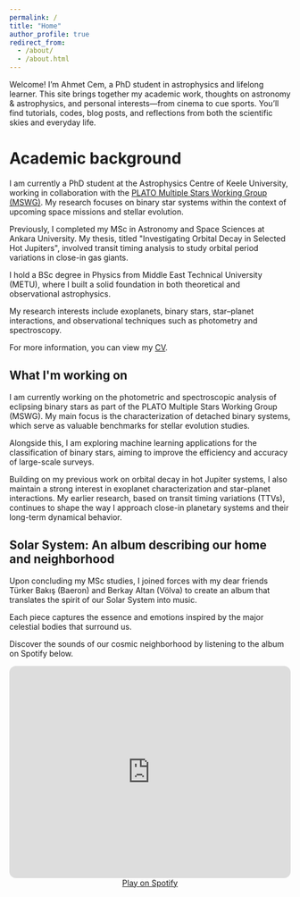 ```yaml
---
permalink: /
title: "Home"
author_profile: true
redirect_from: 
  - /about/
  - /about.html
---
```


Welcome! I’m Ahmet Cem, a PhD student in astrophysics and lifelong learner.
This site brings together my academic work, thoughts on astronomy & astrophysics, and personal interests—from cinema to cue sports.
You’ll find tutorials, codes, blog posts, and reflections from both the scientific skies and everyday life. 

Academic background
======
I am currently a PhD student at the Astrophysics Centre of Keele University, working in collaboration with the [PLATO Multiple Stars Working Group (MSWG)](https://arxiv.org/abs/2502.07994). My research focuses on binary star systems within the context of upcoming space missions and stellar evolution.

Previously, I completed my MSc in Astronomy and Space Sciences at Ankara University. My thesis, titled "Investigating Orbital Decay in Selected Hot Jupiters", involved transit timing analysis to study orbital period variations in close-in gas giants.

I hold a BSc degree in Physics from Middle East Technical University (METU), where I built a solid foundation in both theoretical and observational astrophysics.

My research interests include exoplanets, binary stars, star–planet interactions, and observational techniques such as photometry and spectroscopy.

For more information, you can view my [CV](/cv).

What I'm working on
------
I am currently working on the photometric and spectroscopic analysis of eclipsing binary stars as part of the PLATO Multiple Stars Working Group (MSWG). My main focus is the characterization of detached binary systems, which serve as valuable benchmarks for stellar evolution studies.

Alongside this, I am exploring machine learning applications for the classification of binary stars, aiming to improve the efficiency and accuracy of large-scale surveys.

Building on my previous work on orbital decay in hot Jupiter systems, I also maintain a strong interest in exoplanet characterization and star–planet interactions. My earlier research, based on transit timing variations (TTVs), continues to shape the way I approach close-in planetary systems and their long-term dynamical behavior.

Solar System: An album describing our home and neighborhood
------
Upon concluding my MSc studies, I joined forces with my dear friends Türker Bakış (Baeron) and Berkay Altan (Völva) to create an album that translates the spirit of our Solar System into music.

Each piece captures the essence and emotions inspired by the major celestial bodies that surround us.

Discover the sounds of our cosmic neighborhood by listening to the album on Spotify below.

<div align="center">
<iframe style="border-radius:12px" src="https://open.spotify.com/embed/playlist/4AdX5W3WUQ2ASzecS7Dg5F?si=8chxMeHpT9-I1joItOvr_w" width="100%" height="380" frameborder="0" allowtransparency="true" allow="encrypted-media"></iframe>
<br>
<a href="https://open.spotify.com/playlist/4AdX5W3WUQ2ASzecS7Dg5F?si=cc91245b06974d5b&pt=796028e13f46dd204a74458f9122ed57" target="_blank">Play on Spotify</a>
</div>
